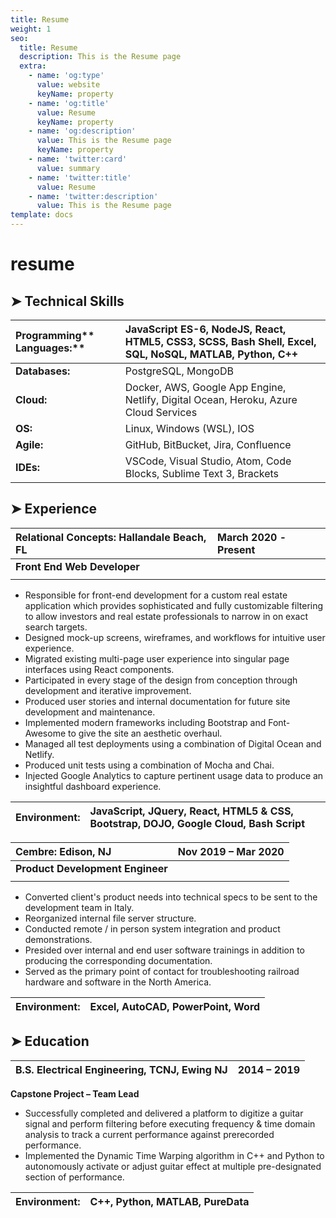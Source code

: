 ```yaml
---
title: Resume
weight: 1
seo:
  title: Resume
  description: This is the Resume page
  extra:
    - name: 'og:type'
      value: website
      keyName: property
    - name: 'og:title'
      value: Resume
      keyName: property
    - name: 'og:description'
      value: This is the Resume page
      keyName: property
    - name: 'twitter:card'
      value: summary
    - name: 'twitter:title'
      value: Resume
    - name: 'twitter:description'
      value: This is the Resume page
template: docs
---
```


# resume

## ➤ Technical Skills­­­

| **Programming\*\*** Languages:\*\* | JavaScript ES-6,  NodeJS,  React,  HTML5,  CSS3,  SCSS,  Bash Shell,  Excel,  SQL,  NoSQL,  MATLAB,  Python,  C++ |
| :--- | :--- |
| **Databases:** | PostgreSQL,  MongoDB |
| **Cloud:** | Docker,  AWS,  Google App Engine,  Netlify,  Digital Ocean,  Heroku,  Azure Cloud Services |
| **OS:** | Linux,  Windows \(WSL\),  IOS |
| **Agile:** | GitHub,  BitBucket,  Jira,  Confluence |
| **IDEs:** | VSCode,  Visual Studio,  Atom,  Code Blocks,  Sublime Text 3,  Brackets |

## ➤ Experience

| **Relational Concepts:** Hallandale Beach,  FL | March 2020 - Present |
| :--- | :--- |
| **Front End Web Developer** |  |
|  |  |

* Responsible for front-end development for a custom real estate application which provides sophisticated and fully customizable filtering to allow investors and real estate professionals to narrow in on exact search targets.
* Designed mock-up screens,  wireframes,  and workflows for intuitive user experience.
* Migrated existing multi-page user experience into singular page interfaces using React components.
* Participated in every stage of the design from conception through development and iterative improvement.
* Produced user stories and internal documentation for future site development and maintenance.
* Implemented modern frameworks including Bootstrap and Font-Awesome to give the site an aesthetic overhaul.
* Managed all test deployments using a combination of Digital Ocean and Netlify.
* Produced unit tests using a combination of Mocha and Chai.
* Injected Google Analytics to capture pertinent usage data to produce an insightful dashboard experience.

| **Environment:** | **JavaScript,  JQuery,  React,  HTML5 & CSS,  Bootstrap,  DOJO,  Google Cloud,  Bash Script** |
| :--- | :--- |


| **Cembre:** Edison,  NJ | Nov 2019 – Mar 2020 |
| :--- | :--- |
| **Product Development Engineer** |  |
|  |  |

* Converted client's product needs into technical specs to be sent to the development team in Italy.
* Reorganized internal file server structure.
* Conducted remote / in person system integration and product demonstrations.
* Presided over internal and end user software trainings in addition to producing the corresponding documentation.
* Served as the primary point of contact for troubleshooting railroad hardware and software in the North America.

| **Environment:** | **Excel,  AutoCAD,  PowerPoint,  Word** |
| :--- | :--- |


## ➤ Education

| **B.S. Electrical Engineering,  TCNJ,**  Ewing NJ | 2014 – 2019 |
| :--- | :--- |


**Capstone Project – Team Lead**

* Successfully completed and delivered a platform to digitize a guitar signal and perform filtering before executing frequency & time domain analysis to track a current performance against prerecorded performance.
* Implemented the Dynamic Time Warping algorithm in C++ and Python to autonomously activate or adjust guitar effect at multiple pre-designated section of performance.

| **Environment:** | **C++,  Python,  MATLAB,  PureData** |
| :--- | :--- |


